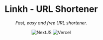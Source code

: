 <div align="center">

# Linkh - URL Shortener

*Fast, easy and free URL shortener.*

![NextJS](https://img.shields.io/badge/Next%2014-black?style=for-the-badge&logo=next.js&logoColor=white)
![Vercel](https://img.shields.io/badge/vercel-%23000000.svg?style=for-the-badge&logo=vercel&logoColor=white)

<div/>